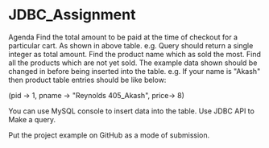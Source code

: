 # JDBC_Assignment
Agenda
Find the total amount to be paid at the time of checkout for a particular cart. As shown in above table. e.g. Query should return a single integer as total amount.
Find the product name which as sold the most.
Find all the products which are not yet sold.
The example data shown should be changed in before being inserted into the table. e.g.
If your name is "Akash" then product table entries should be like below:

(pid -> 1, pname -> "Reynolds 405_Akash", price-> 8)

You can use MySQL console to insert data into the table. Use JDBC API to Make a query.

Put the project example on GitHub as a mode of submission.
